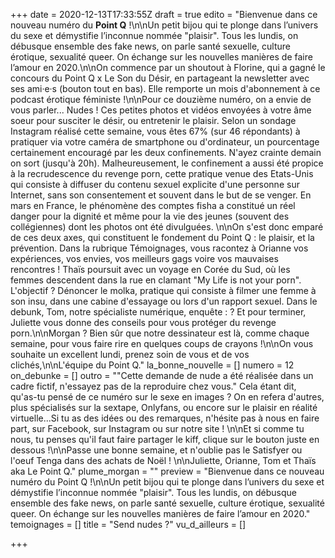 +++
date = 2020-12-13T17:33:55Z
draft = true
edito = "Bienvenue dans ce nouveau numéro du **Point Q** !\n\nUn petit bijou qui te plonge dans l’univers du sexe et démystifie l’inconnue nommée \"plaisir\". Tous les lundis, on débusque ensemble des fake news, on parle santé sexuelle, culture érotique, sexualité queer. On échange sur les nouvelles manières de faire l’amour en 2020.\n\nOn commence par un shoutout à Florine, qui a gagné le concours du Point Q x Le Son du Désir, en partageant la newsletter avec ses ami·e·s (bouton tout en bas). Elle remporte un mois d'abonnement à ce podcast érotique féministe !\n\nPour ce douzième numéro, on a envie de vous parler... Nudes ! Ces petites photos et vidéos envoyées à votre âme soeur pour susciter le désir, ou entretenir le plaisir. Selon un sondage Instagram réalisé cette semaine, vous êtes 67% (sur 46 répondants) à pratiquer via votre caméra de smartphone ou d'ordinateur, un pourcentage certainement encouragé par les deux confinements. N'ayez crainte demain on sort (jusqu'à 20h). Malheureusement, le confinement a aussi été propice à la recrudescence du revenge porn, cette pratique venue des Etats-Unis qui consiste à diffuser du contenu sexuel explicite d'une personne sur Internet, sans son consentement et souvent dans le but de se venger. En mars en France, le phénomène des comptes fisha a constitué un réel danger pour la dignité et même pour la vie des jeunes (souvent des collégiennes) dont les photos ont été divulguées. \n\nOn s'est donc emparé de ces deux axes, qui constituent le fondement du Point Q : le plaisir, et la prévention. Dans la rubrique Témoignages, vous racontez à Orianne vos expériences, vos envies, vos meilleurs gags voire vos mauvaises rencontres ! Thaïs poursuit avec un voyage en Corée du Sud, où les femmes descendent dans la rue en clamant \"My Life is not your porn\". L'objectif ? Dénoncer le molka, pratique qui consiste à filmer une femme à son insu, dans une cabine d'essayage ou lors d'un rapport sexuel. Dans le debunk, Tom, notre spécialiste numérique, enquête : ? Et pour terminer, Juliette vous donne des conseils pour vous protéger du revenge porn.\n\nMorgan ? Bien sûr que notre dessinateur est là, comme chaque semaine, pour vous faire rire en quelques coups de crayons !\n\nOn vous souhaite un excellent lundi, prenez soin de vous et de vos clichés,\n\nL'équipe du Point Q."
la_bonne_nouvelle = []
numero = 12
on_debunke = []
outro = "\"Cette demande de nude a été réalisée dans un cadre fictif, n'essayez pas de la reproduire chez vous.\" Cela étant dit, qu'as-tu pensé de ce numéro sur le sexe en images ? On en refera d'autres, plus spécialisés sur la sextape, Onlyfans, ou encore sur le plaisir en réalité virtuelle...Si tu as des idées ou des remarques, n'hésite pas à nous en faire part, sur Facebook, sur Instagram ou sur notre site ! \n\nEt si comme tu nous, tu penses qu'il faut faire partager le kiff, clique sur le bouton juste en dessous !\n\nPasse une bonne semaine, et n'oublie pas le Satisfyer ou l'oeuf Tenga dans des achats de Noël ! \n\nJuliette, Orianne, Tom et Thaïs aka Le Point Q."
plume_morgan = ""
preview = "Bienvenue dans ce nouveau numéro du Point Q !\n\nUn petit bijou qui te plonge dans l’univers du sexe et démystifie l’inconnue nommée \"plaisir\". Tous les lundis, on débusque ensemble des fake news, on parle santé sexuelle, culture érotique, sexualité queer. On échange sur les nouvelles manières de faire l’amour en 2020."
temoignages = []
title = "Send nudes ?"
vu_d_ailleurs = []

+++
